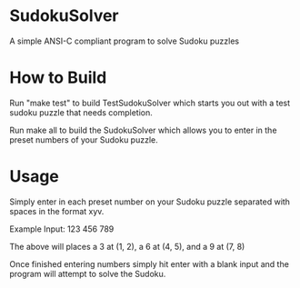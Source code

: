 # SudokuSolver
A simple ANSI-C compliant program to solve Sudoku puzzles

# How to Build
Run "make test" to build TestSudokuSolver which starts you out with a test sudoku puzzle that needs completion.

Run make all to build the SudokuSolver which allows you to enter in the preset numbers of your Sudoku puzzle.

# Usage
Simply enter in each preset number on your Sudoku puzzle separated with spaces in the format xyv.

  Example Input: 123 456 789

The above will places a 3 at (1, 2), a 6 at (4, 5), and a 9 at (7, 8)

Once finished entering numbers simply hit enter with a blank input and the program will attempt to solve the Sudoku.
